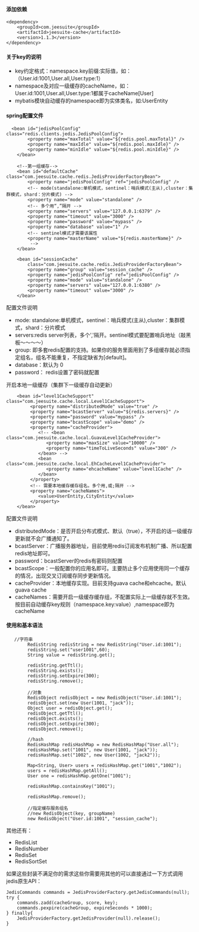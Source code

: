 #### 添加依赖
```
<dependency>
	<groupId>com.jeesuite</groupId>
	<artifactId>jeesuite-cache</artifactId>
	<version>1.1.3</version>
</dependency>
```

#### 关于key的说明
- key约定格式：namespace.key前缀:实际值，如：（User.id:1001,User.all,User.type:1）
- namespace及对应一级缓存的cacheName，如：User.id:1001,User.all,User.type:1都属于cacheName[User]
- mybatis模块自动缓存的namespace即为实体类名，如:UserEntity

#### spring配置文件
```
  <bean id="jedisPoolConfig" class="redis.clients.jedis.JedisPoolConfig">
		<property name="maxTotal" value="${redis.pool.maxTotal}" />
		<property name="maxIdle" value="${redis.pool.maxIdle}" />
		<property name="minIdle" value="${redis.pool.minIdle}" />
	</bean>

    <!--第一组缓存-->
	<bean id="defaultCache" class="com.jeesuite.cache.redis.JedisProviderFactoryBean">
		<property name="jedisPoolConfig" ref="jedisPoolConfig" />
		<!-- mode(standalone:单机模式，sentinel：哨兵模式(主从),cluster：集群模式，shard：分片模式) -->
		<property name="mode" value="standalone" />
		<!-- 多个用“,”隔开 -->
		<property name="servers" value="127.0.0.1:6379" />
		<property name="timeout" value="3000" />
		<property name="password" value="mypass" />
		<property name="database" value="1" />
		<!-- sentinel模式才需要该属性
		<property name="masterName" value="${redis.masterName}" />
		 -->
	</bean>

	<bean id="sessionCache"
		class="com.jeesuite.cache.redis.JedisProviderFactoryBean">
		<property name="group" value="session_cache" />
		<property name="jedisPoolConfig" ref="jedisPoolConfig" />
		<property name="mode" value="standalone" />
		<property name="servers" value="127.0.0.1:6380" />
		<property name="timeout" value="3000" />
	</bean> 
```
配置文件说明
- mode:  standalone:单机模式，sentinel：哨兵模式(主从),cluster：集群模式，shard：分片模式
- servers:redis server列表，多个','隔开。sentinel模式要配置哨兵地址（敲黑板～～～～）
- group: 即多套redis配置的支持。如果你的服务里面用到了多组缓存就必须指定组名，组名不能重复，不指定缺省为[default]。
- database：默认为 0
- password： redis设置了密码就配置

开启本地一级缓存（集群下一级缓存自动更新）
```
    <bean id="level1CacheSupport" class="com.jeesuite.cache.local.Level1CacheSupport">
         <property name="distributedMode" value="true" />
         <property name="bcastServer" value="${redis.servers}" />
         <property name="password" value="mypass" />
         <property name="bcastScope" value="demo" />
         <property name="cacheProvider">
            <!-- <bean class="com.jeesuite.cache.local.GuavaLevel1CacheProvider">
               <property name="maxSize" value="10000" />
               <property name="timeToLiveSeconds" value="300" />
            </bean> -->
            <bean class="com.jeesuite.cache.local.EhCacheLevel1CacheProvider">
               <property name="ehcacheName" value="level1Cache" />
            </bean>
         </property>
         <!-- 需要本地缓存缓存组名。多个用,或;隔开 -->
         <property name="cacheNames">
            <value>UserEntity,CityEntity</value>
         </property>
    </bean>
```
配置文件说明
- distributedMode：是否开启分布式模式、默认（true），不开启的话一级缓存更新就不会广播通知了。
- bcastServer：广播服务器地址，目前使用redis订阅发布机制广播、所以配置redis地址即可。
- password：bcastServer的redis有密码则配置
- bcastScope：一般配置你的应用名即可。主要防止多个应用使用同一个缓存的情况，出现交叉订阅缓存同步更新情况。
- cacheProvider：本地缓存实现。目前支持guava cache和ehcache。默认guava cache
- cacheNames：需要开启一级缓存缓存组，不配置实际上一级缓存就不生效。按目前自动缓存key规则（namespace.key:value）,namespace即为cacheName

#### 使用和基本语法
```
   //字符串
		RedisString redisString = new RedisString("User.id:1001");
		redisString.set("user1001",60);
		String value = redisString.get();
		
		redisString.getTtl();
		redisString.exists();
		redisString.setExpire(300);
		redisString.remove();
		
		//对象
		RedisObject redisObject = new RedisObject("User.id:1001");
		redisObject.set(new User(1001, "jack"));
		Object user = redisObject.get();
		redisObject.getTtl();
		redisObject.exists();
		redisObject.setExpire(300);
		redisObject.remove();
		
		//hash 
		RedisHashMap redisHashMap = new RedisHashMap("User.all");
		redisHashMap.set("1001", new User(1001, "jack"));
		redisHashMap.set("1002", new User(1002, "jack2"));
		
		Map<String, User> users = redisHashMap.get("1001","1002");
		users = redisHashMap.getAll();
		User one = redisHashMap.getOne("1001");
		
		redisHashMap.containsKey("1001");
		
		redisHashMap.remove();
		
		//指定缓存服务组名
		//new RedisObject(key, groupName)
		new RedisObject("User.id:1001", "session_cache");
```
其他还有：
- RedisList
- RedisNumber
- RedisSet
- RedisSortSet


如果这些封装不满足你的需求这些你需要用其他的可以直接通过一下方式调用jedis原生API：
```
JedisCommands commands = JedisProviderFactory.getJedisCommands(null);
try {			
	commands.zadd(cacheGroup, score, key);
	commands.pexpire(cacheGroup, expireSeconds * 1000);
} finally{
	JedisProviderFactory.getJedisProvider(null).release();
}
```
